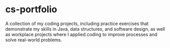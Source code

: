 # cs-portfolio
A collection of my coding projects, including practice exercises that demonstrate my skills in Java, data structures, and software design, as well as workplace projects where I applied coding to improve processes and solve real-world problems.
